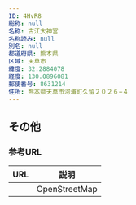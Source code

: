 ```yaml
---
ID: 4HvR8
総称: null
名称: 古江大神宮
名称読み: null
別名: null
都道府県: 熊本県
区域: 天草市
緯度: 32.2884078
経度: 130.0896081
郵便番号: 8631214
住所: 熊本県天草市河浦町久留２０２６−４
---
```


## その他

### 参考URL

| URL | 説明          |
| --- | ------------- |
|     | OpenStreetMap |
